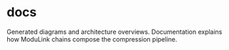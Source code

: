 # docs

Generated diagrams and architecture overviews. Documentation explains how ModuLink chains compose the compression pipeline.

